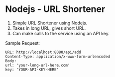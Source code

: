 # Nodejs - URL Shortener

1. Simple URL Shortener using Nodejs.
2. Takes in long URL, gives short URL.
3. Can make calls to the service using an API key.

Sample Request:
```
URL: http://localhost:8080/api/add
Content-Type: application/x-www-form-urlencoded
Body:
url: 'your-long-url-here.com'
key: 'YOUR-API-KEY-HERE'
```